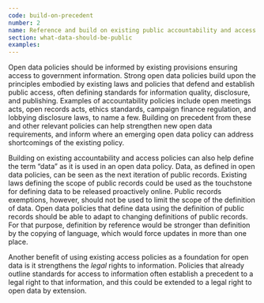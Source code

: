 ```yaml
---
code: build-on-precedent
number: 2
name: Reference and build on existing public accountability and access policies
section: what-data-should-be-public
examples:
---
```


<p>Open data policies should be informed by existing provisions ensuring access to government information. Strong open data policies build upon the principles embodied by existing laws and policies that defend and establish public access, often defining standards for information quality, disclosure, and publishing. Examples of accountability policies include open meetings acts, open records acts, ethics standards, campaign finance regulation, and lobbying disclosure laws, to name a few. Building on precedent from these and other relevant policies can help strengthen new open data requirements, and inform where an emerging open data policy can address shortcomings of the existing policy.</p>
<p>Building on existing accountability and access policies can also help define the term “data” as it is used in an open data policy. Data, as defined in open data policies, can be seen as the next iteration of public records. Existing laws defining the scope of public records could be used as the touchstone for defining data to be released proactively online. Public records exemptions, however, should not be used to limit the scope of the definition of data. Open data policies that define data using the definition of public records should be able to adapt to changing definitions of public records. For that purpose, definition by reference would be stronger than definition by the copying of language, which would force updates in more than one place.</p>
<p>Another benefit of using existing access policies as a foundation for open data is it strengthens the <i>legal</i> rights to information. Policies that already outline standards for access to information often establish a precedent to a legal right to that information, and this could be extended to a legal right to open data by extension.</p>
